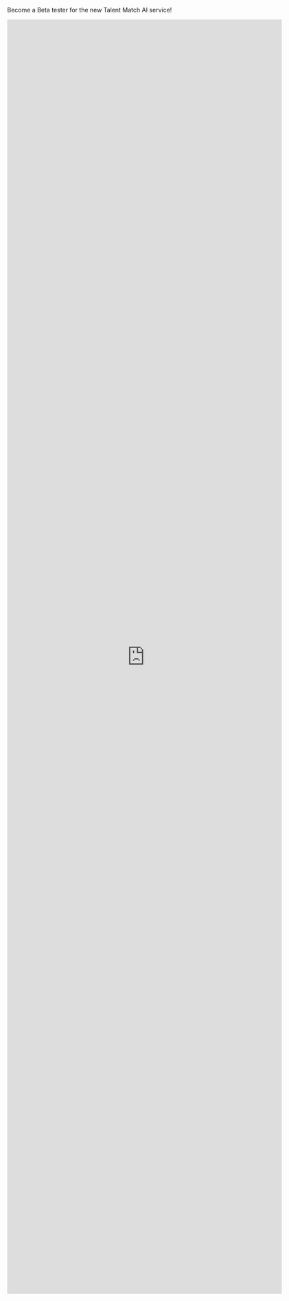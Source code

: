
Become a Beta tester for the new Talent Match AI service! 
<iframe src="https://docs.google.com/forms/d/e/1FAIpQLScQ0eOYdfg9WYo-Ka1DiPQP3hou4lDSzBxfciszboUfxu4VJQ/viewform?embedded=true" width="640" height="2967" frameborder="0" marginheight="0" marginwidth="0">Loading…</iframe>

